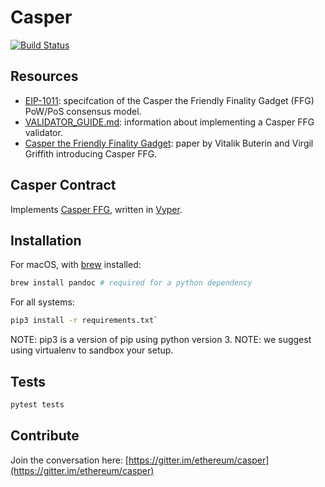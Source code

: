 # Casper

[![Build Status](https://travis-ci.org/ethereum/casper.svg?branch=master)](https://travis-ci.org/ethereum/casper)

## Resources

- [EIP-1011](https://github.com/ethereum/EIPs/blob/master/EIPS/eip-1011.md):
specifcation of the Casper the Friendly Finality Gadget (FFG) PoW/PoS consensus model.
- [VALIDATOR_GUIDE.md](https://github.com/ethereum/casper/blob/master/VALIDATOR_GUIDE.md):
information about implementing a Casper FFG validator.
- [Casper the Friendly Finality Gadget](https://arxiv.org/abs/1710.09437): 
  paper by Vitalik Buterin and Virgil Griffith introducing Casper FFG.

## Casper Contract
Implements [Casper FFG](https://arxiv.org/abs/1710.09437), written in [Vyper](https://github.com/ethereum/vyper).

## Installation

For macOS, with [brew](https://brew.sh/) installed:

```bash
brew install pandoc # required for a python dependency
```

For all systems:

```bash
pip3 install -r requirements.txt`
```

NOTE: pip3 is a version of pip using python version 3.
NOTE: we suggest using virtualenv to sandbox your setup.

## Tests

```bash
pytest tests
```

## Contribute

Join the conversation here: [https://gitter.im/ethereum/casper](https://gitter.im/ethereum/casper)
